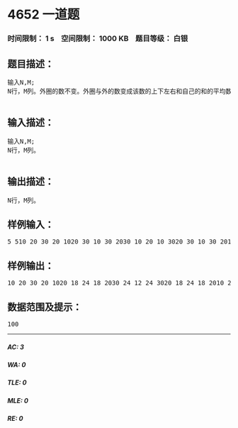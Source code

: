 # 4652 一道题   
### 时间限制： 1 s&nbsp;&nbsp;&nbsp;&nbsp;空间限制： 1000 KB&nbsp;&nbsp;&nbsp;&nbsp;题目等级： 白银  
## 题目描述：  

<pre>
输入N,M;  
N行，M列。外圈的数不变。外圈与外的数变成该数的上下左右和自己的和的平均数。  

</pre>
  
  
## 输入描述：  

<pre>
输入N,M;  
N行，M列。  

</pre>
  
  
## 输出描述：  

<pre>
N行，M列。
</pre>
  
  
## 样例输入：  

<pre>
5 510 20 30 20 1020 30 10 30 2030 10 20 10 3020 30 10 30 2010 20 30 20 10
</pre>
  
  
## 样例输出：  

<pre>
10 20 30 20 1020 18 24 18 2030 24 12 24 3020 18 24 18 2010 20 30 20 10
</pre>
  
  
## 数据范围及提示：  

<pre>
100
</pre>
  
  
***  

##### AC: 3  
##### WA: 0  
##### TLE: 0  
##### MLE: 0  
##### RE: 0  
